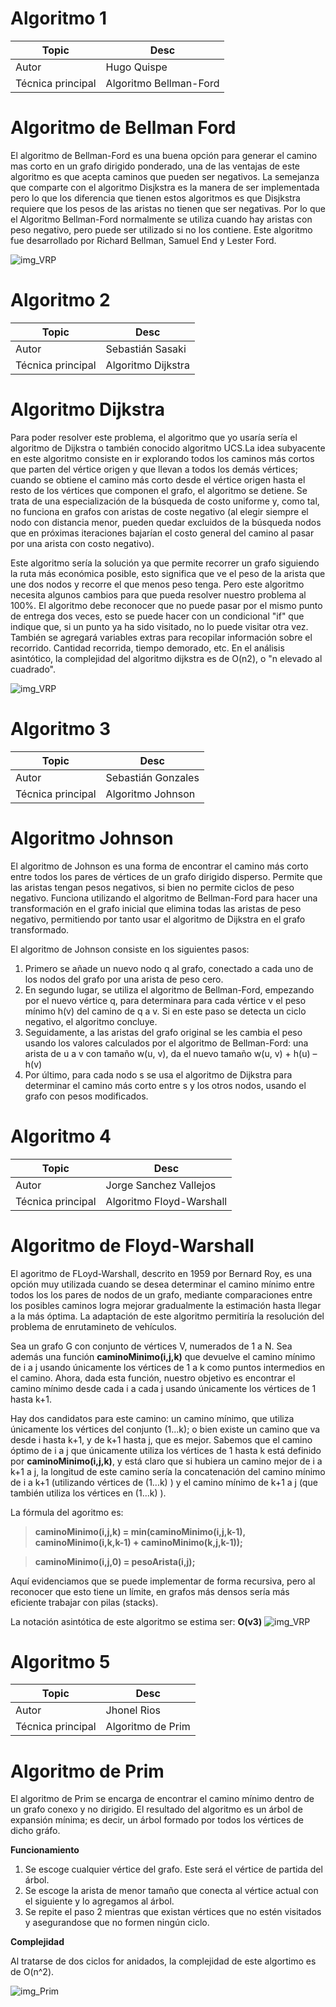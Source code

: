 # Algoritmo 1

Topic | Desc
-|-
Autor | Hugo Quispe
Técnica principal | Algoritmo Bellman-Ford

# Algoritmo de Bellman Ford

El algoritmo de Bellman-Ford es una buena opción para generar el camino mas corto en un grafo dirigido ponderado, una de las ventajas de este algoritmo es que acepta caminos que pueden ser negativos. La semejanza que comparte con el algoritmo Disjkstra es la manera de ser implementada pero lo que los diferencia que tienen estos algoritmos es que Disjkstra requiere que los pesos de las aristas no tienen que ser negativas. Por lo que el Algoritmo Bellman-Ford normalmente se utiliza cuando hay aristas con peso negativo, pero puede ser utilizado si no los contiene. Este algoritmo fue desarrollado por Richard Bellman, Samuel End y Lester Ford.

![img_VRP](https://media.geeksforgeeks.org/wp-content/uploads/bellmanford2.png)

# Algoritmo 2

Topic | Desc
-|-
Autor | Sebastián Sasaki
Técnica principal | Algoritmo Dijkstra

# Algoritmo Dijkstra

Para poder resolver este problema, el algoritmo que yo usaría sería el algoritmo de Dijkstra o también conocido algoritmo UCS.La idea subyacente en este algoritmo consiste en ir explorando todos los caminos más cortos que parten del vértice origen y que llevan a todos los demás vértices; cuando se obtiene el camino más corto desde el vértice origen hasta el resto de los vértices que componen el grafo, el algoritmo se detiene. Se trata de una especialización de la búsqueda de costo uniforme y, como tal, no funciona en grafos con aristas de coste negativo (al elegir siempre el nodo con distancia menor, pueden quedar excluidos de la búsqueda nodos que en próximas iteraciones bajarían el costo general del camino al pasar por una arista con costo negativo).

Este algoritmo sería la solución ya que permite recorrer un grafo siguiendo la ruta más económica posible, esto significa que ve el peso de la arista que une dos nodos y recorre el que menos peso tenga. Pero este algoritmo necesita algunos cambios para que pueda resolver nuestro problema al 100%. El algoritmo debe reconocer que no puede pasar por el mismo punto de entrega dos veces, esto se puede hacer con un condicional "if" que indique que, si un punto ya ha sido visitado, no lo puede visitar otra vez. También se agregará variables extras para recopilar información sobre el recorrido. Cantidad recorrida, tiempo demorado, etc.
En el análisis asintótico, la complejidad del algoritmo dijkstra es de O(n2), o "n elevado al cuadrado".

![img_VRP](https://4.bp.blogspot.com/-pRAitO3ivd4/U58qJJh_4JI/AAAAAAAAAWY/Wfxr7s-_u64/s1600/Incanato+dijsktra+recorrido.JPG)

# Algoritmo 3

Topic | Desc
-|-
Autor | Sebastián Gonzales
Técnica principal | Algoritmo Johnson

# Algoritmo Johnson

El algoritmo de Johnson es una forma de encontrar el camino más corto entre todos los pares de vértices de un grafo dirigido disperso. Permite que las aristas tengan pesos negativos, si bien no permite ciclos de peso negativo. Funciona utilizando el algoritmo de Bellman-Ford para hacer una transformación en el grafo inicial que elimina todas las aristas de peso negativo, permitiendo por tanto usar el algoritmo de Dijkstra en el grafo transformado. 

El algoritmo de Johnson consiste en los siguientes pasos:

1) Primero se añade un nuevo nodo q al grafo, conectado a cada uno de los nodos del grafo por una arista de peso cero.
2) En segundo lugar, se utiliza el algoritmo de Bellman-Ford, empezando por el nuevo vértice q, para determinara para cada vértice v el peso mínimo h(v) del camino de q a v. Si en este paso se detecta un ciclo negativo, el algoritmo concluye.
3) Seguidamente, a las aristas del grafo original se les cambia el peso usando los valores calculados por el algoritmo de Bellman-Ford: una arista de u a v con tamaño w(u, v), da el nuevo tamaño w(u, v) + h(u) – h(v)
4) Por último, para cada nodo s se usa el algoritmo de Dijkstra para determinar el camino más corto entre s y los otros nodos, usando el grafo con pesos modificados.




# Algoritmo 4

Topic | Desc
-|-
Autor | Jorge Sanchez Vallejos
Técnica principal | Algoritmo Floyd-Warshall

# Algoritmo de Floyd-Warshall

El agoritmo de FLoyd-Warshall, descrito en 1959 por Bernard Roy, es una opción muy utilizada cuando se desea determinar el camino mínimo entre todos los los pares de nodos de un grafo, mediante comparaciones entre los posibles caminos logra mejorar gradualmente la estimación hasta llegar a la más óptima. La adaptación de este algoritmo permitiría la resolución del problema de enrutamineto de vehículos. 

Sea un grafo G con conjunto de vértices V, numerados de 1 a N. Sea además una función **caminoMinimo(i,j,k)** que devuelve el camino mínimo de i a j usando únicamente los vértices de 1 a k como puntos intermedios en el camino. Ahora, dada esta función, nuestro objetivo es encontrar el camino mínimo desde cada i a cada j usando únicamente los vértices de 1 hasta k+1.

Hay dos candidatos para este camino: un camino mínimo, que utiliza únicamente los vértices del conjunto (1...k); o bien existe un camino que va desde i hasta k+1, y de k+1 hasta j, que es mejor. Sabemos que el camino óptimo de i a j que únicamente utiliza los vértices de 1 hasta k está definido por **caminoMinimo(i,j,k)**, y está claro que si hubiera un camino mejor de i a k+1 a j, la longitud de este camino sería la concatenación del camino mínimo de i a k+1 (utilizando vértices de  (1...k) ) y el camino mínimo de k+1 a j (que también utiliza los vértices en  (1...k) ).

La fórmula del agoritmo es:

>**caminoMinimo(i,j,k) = min(caminoMinimo(i,j,k-1), caminoMinimo(i,k,k-1) + caminoMinimo(k,j,k-1));**

>**caminoMinimo(i,j,0) = pesoArista(i,j);**

Aquí evidenciamos que se puede implementar de forma recursiva, pero al reconocer que esto tiene un límite, en grafos más densos sería más eficiente trabajar con pilas (stacks).

La notación asintótica de este algoritmo se estima ser: **O(v3)**
![img_VRP](http://2.bp.blogspot.com/-zNImYywGBWw/VkVDmgna0rI/AAAAAAAAAMw/laDiXGr2HUI/s1600/Sin%2Bt%25C3%25ADtulo.png)

# Algoritmo 5

Topic | Desc
-|-
Autor | Jhonel Rios
Técnica principal | Algoritmo de Prim

# Algoritmo de Prim

El algoritmo de Prim se encarga de encontrar el camino mínimo dentro de un grafo conexo y no dirigido. El resultado del algoritmo es un árbol de expansión mínima; es decir, un árbol formado por todos los vértices de dicho gráfo.

**Funcionamiento**

1. Se escoge cualquier vértice del grafo. Este será el vértice de partida del árbol.
2. Se escoge la arista de menor tamaño que conecta al vértice actual con el siguiente y lo agregamos al árbol.
3. Se repite el paso 2 mientras que existan vértices que no estén visitados y asegurandose que no formen ningún ciclo.

**Complejidad**

Al tratarse de dos ciclos for anidados, la complejidad de este algortimo es de O(n^2).

![img_Prim](https://cmop17.files.wordpress.com/2009/08/prim.png?w=600)
